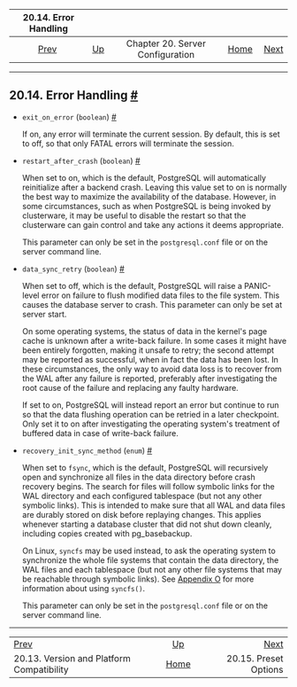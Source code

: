 <!--?xml version="1.0" encoding="UTF-8" standalone="no"?-->

|                                20.14. Error Handling                                |                                                              |                                  |                                                       |                                                             |
| :---------------------------------------------------------------------------------: | :----------------------------------------------------------- | :------------------------------: | ----------------------------------------------------: | ----------------------------------------------------------: |
| [Prev](runtime-config-compatible.html "20.13. Version and Platform Compatibility")  | [Up](runtime-config.html "Chapter 20. Server Configuration") | Chapter 20. Server Configuration | [Home](index.html "PostgreSQL 17devel Documentation") |  [Next](runtime-config-preset.html "20.15. Preset Options") |

***

## 20.14. Error Handling [#](#RUNTIME-CONFIG-ERROR-HANDLING)

*   `exit_on_error` (`boolean`) [#](#GUC-EXIT-ON-ERROR)

    If on, any error will terminate the current session. By default, this is set to off, so that only FATAL errors will terminate the session.

*   `restart_after_crash` (`boolean`) [#](#GUC-RESTART-AFTER-CRASH)

    When set to on, which is the default, PostgreSQL will automatically reinitialize after a backend crash. Leaving this value set to on is normally the best way to maximize the availability of the database. However, in some circumstances, such as when PostgreSQL is being invoked by clusterware, it may be useful to disable the restart so that the clusterware can gain control and take any actions it deems appropriate.

    This parameter can only be set in the `postgresql.conf` file or on the server command line.

*   `data_sync_retry` (`boolean`) [#](#GUC-DATA-SYNC-RETRY)

    When set to off, which is the default, PostgreSQL will raise a PANIC-level error on failure to flush modified data files to the file system. This causes the database server to crash. This parameter can only be set at server start.

    On some operating systems, the status of data in the kernel's page cache is unknown after a write-back failure. In some cases it might have been entirely forgotten, making it unsafe to retry; the second attempt may be reported as successful, when in fact the data has been lost. In these circumstances, the only way to avoid data loss is to recover from the WAL after any failure is reported, preferably after investigating the root cause of the failure and replacing any faulty hardware.

    If set to on, PostgreSQL will instead report an error but continue to run so that the data flushing operation can be retried in a later checkpoint. Only set it to on after investigating the operating system's treatment of buffered data in case of write-back failure.

*   `recovery_init_sync_method` (`enum`) [#](#GUC-RECOVERY-INIT-SYNC-METHOD)

    When set to `fsync`, which is the default, PostgreSQL will recursively open and synchronize all files in the data directory before crash recovery begins. The search for files will follow symbolic links for the WAL directory and each configured tablespace (but not any other symbolic links). This is intended to make sure that all WAL and data files are durably stored on disk before replaying changes. This applies whenever starting a database cluster that did not shut down cleanly, including copies created with pg\_basebackup.

    On Linux, `syncfs` may be used instead, to ask the operating system to synchronize the whole file systems that contain the data directory, the WAL files and each tablespace (but not any other file systems that may be reachable through symbolic links). See [Appendix O](syncfs.html "Appendix O. syncfs() Caveats") for more information about using `syncfs()`.

    This parameter can only be set in the `postgresql.conf` file or on the server command line.

***

|                                                                                     |                                                              |                                                             |
| :---------------------------------------------------------------------------------- | :----------------------------------------------------------: | ----------------------------------------------------------: |
| [Prev](runtime-config-compatible.html "20.13. Version and Platform Compatibility")  | [Up](runtime-config.html "Chapter 20. Server Configuration") |  [Next](runtime-config-preset.html "20.15. Preset Options") |
| 20.13. Version and Platform Compatibility                                           |     [Home](index.html "PostgreSQL 17devel Documentation")    |                                       20.15. Preset Options |
